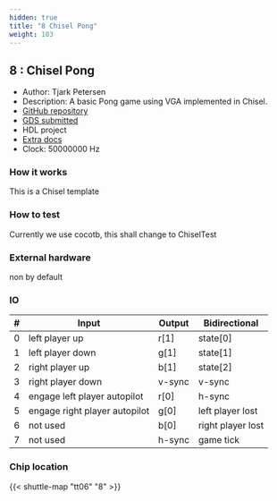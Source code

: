 ```yaml
---
hidden: true
title: "8 Chisel Pong"
weight: 103
---
```


## 8 : Chisel Pong

* Author: Tjark Petersen
* Description: A basic Pong game using VGA implemented in Chisel.
* [GitHub repository](https://github.com/tjarker/tiny-tapeout-pong)
* [GDS submitted](https://github.com/tjarker/tiny-tapeout-pong/actions/runs/8754004711)
* HDL project
* [Extra docs](None)
* Clock: 50000000 Hz

<!---

This file is used to generate your project datasheet. Please fill in the information below and delete any unused
sections.

You can also include images in this folder and reference them in the markdown. Each image must be less than
512 kb in size, and the combined size of all images must be less than 1 MB.
-->


### How it works

This is a Chisel template

### How to test

Currently we use cocotb, this shall change to ChiselTest

### External hardware

non by default


### IO

| # | Input          | Output         | Bidirectional   |
| - | -------------- | -------------- | --------------- |
| 0 | left player up | r[1] | state[0] |
| 1 | left player down | g[1] | state[1] |
| 2 | right player up | b[1] | state[2] |
| 3 | right player down | v-sync | v-sync |
| 4 | engage left player autopilot | r[0] | h-sync |
| 5 | engage right player autopilot | g[0] | left player lost |
| 6 | not used | b[0] | right player lost |
| 7 | not used | h-sync | game tick |

### Chip location

{{< shuttle-map "tt06" "8" >}}

